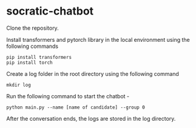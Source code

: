 # socratic-chatbot

Clone the repository. 

Install transformers and pytorch library in the local environment using the following commands

```
pip install transformers
pip install torch
```

Create a log folder in the root directory using the following command

```
mkdir log
```

Run the following command to start the chatbot - 

```
python main.py --name [name of candidate] --group 0
```

After the conversation ends, the logs are stored in the log directory.
